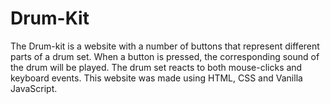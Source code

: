 # Drum-Kit
The Drum-kit is a website with a number of buttons that represent different parts of a drum set. When a button is pressed, the corresponding sound of the drum will be played. 
The drum set reacts to both mouse-clicks and keyboard events. This website was made using HTML, CSS and Vanilla JavaScript. 
